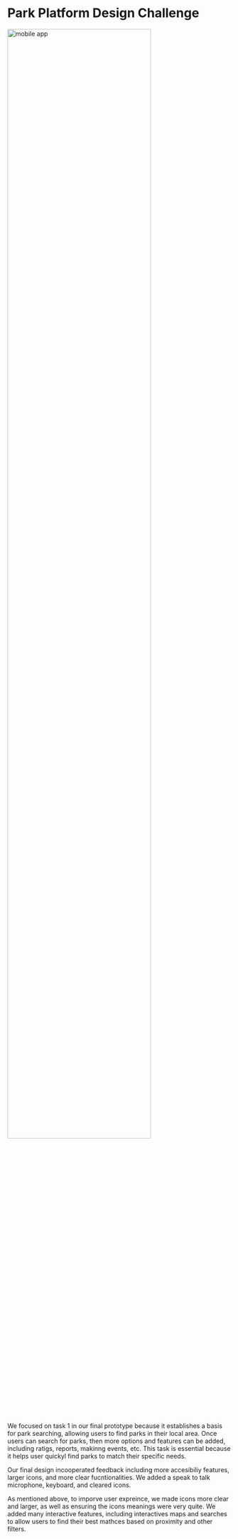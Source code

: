 # Park Platform Design Challenge

<img width="80%" align="center" src="https://github.com/RheaMimiCarillo/https://github.com/RheaMimiCarillo/Park-Platform-Design-Challenge/" alt="mobile app " /> <br/>


We focused on task 1 in our final prototype because it establishes a basis for park searching, allowing users to find parks in their local area. Once users can search for parks, then more options and features can be added, including ratigs, reports, makinng events, etc. This task is essential because it helps user quickyl find parks to match their specific needs. 

Our final design incooperated feedback including more accesibiliy features, larger icons, and more clear fucntionalities. We added a speak to talk microphone, keyboard, and cleared icons. 

As mentioned above, to imporve user expreince, we made icons more clear and larger, as well as ensuring the icons meanings were very quite. We added many interactive features, including interactives maps and searches to allow users to find their best mathces based on proximity and other filters. 

